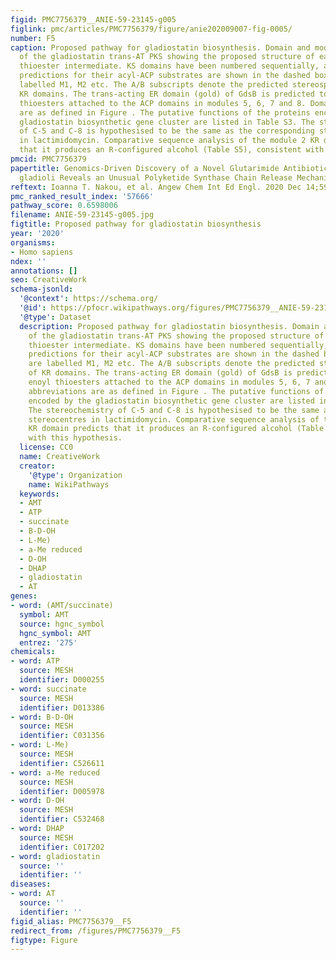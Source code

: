 ```yaml
---
figid: PMC7756379__ANIE-59-23145-g005
figlink: pmc/articles/PMC7756379/figure/anie202009007-fig-0005/
number: F5
caption: Proposed pathway for gladiostatin biosynthesis. Domain and module organization
  of the gladiostatin trans‐AT PKS showing the proposed structure of each ACP‐bound
  thioester intermediate. KS domains have been numbered sequentially, and the TransATor
  predictions for their acyl‐ACP substrates are shown in the dashed box. Modules are
  labelled M1, M2 etc. The A/B subscripts denote the predicted stereospecificity of
  KR domains. The trans‐acting ER domain (gold) of GdsB is predicted to reduce enoyl
  thioesters attached to the ACP domains in modules 5, 6, 7 and 8. Domain abbreviations
  are as defined in Figure . The putative functions of the proteins encoded by the
  gladiostatin biosynthetic gene cluster are listed in Table S3. The stereochemistry
  of C‐5 and C‐8 is hypothesised to be the same as the corresponding stereocentres
  in lactimidomycin. Comparative sequence analysis of the module 2 KR domain predicts
  that it produces an R‐configured alcohol (Table S5), consistent with this hypothesis.
pmcid: PMC7756379
papertitle: Genomics‐Driven Discovery of a Novel Glutarimide Antibiotic from Burkholderia
  gladioli Reveals an Unusual Polyketide Synthase Chain Release Mechanism.
reftext: Ioanna T. Nakou, et al. Angew Chem Int Ed Engl. 2020 Dec 14;59(51):23145-23153.
pmc_ranked_result_index: '57666'
pathway_score: 0.6598006
filename: ANIE-59-23145-g005.jpg
figtitle: Proposed pathway for gladiostatin biosynthesis
year: '2020'
organisms:
- Homo sapiens
ndex: ''
annotations: []
seo: CreativeWork
schema-jsonld:
  '@context': https://schema.org/
  '@id': https://pfocr.wikipathways.org/figures/PMC7756379__ANIE-59-23145-g005.html
  '@type': Dataset
  description: Proposed pathway for gladiostatin biosynthesis. Domain and module organization
    of the gladiostatin trans‐AT PKS showing the proposed structure of each ACP‐bound
    thioester intermediate. KS domains have been numbered sequentially, and the TransATor
    predictions for their acyl‐ACP substrates are shown in the dashed box. Modules
    are labelled M1, M2 etc. The A/B subscripts denote the predicted stereospecificity
    of KR domains. The trans‐acting ER domain (gold) of GdsB is predicted to reduce
    enoyl thioesters attached to the ACP domains in modules 5, 6, 7 and 8. Domain
    abbreviations are as defined in Figure . The putative functions of the proteins
    encoded by the gladiostatin biosynthetic gene cluster are listed in Table S3.
    The stereochemistry of C‐5 and C‐8 is hypothesised to be the same as the corresponding
    stereocentres in lactimidomycin. Comparative sequence analysis of the module 2
    KR domain predicts that it produces an R‐configured alcohol (Table S5), consistent
    with this hypothesis.
  license: CC0
  name: CreativeWork
  creator:
    '@type': Organization
    name: WikiPathways
  keywords:
  - AMT
  - ATP
  - succinate
  - B-D-OH
  - L-Me)
  - a-Me reduced
  - D-OH
  - DHAP
  - gladiostatin
  - AT
genes:
- word: (AMT/succinate)
  symbol: AMT
  source: hgnc_symbol
  hgnc_symbol: AMT
  entrez: '275'
chemicals:
- word: ATP
  source: MESH
  identifier: D000255
- word: succinate
  source: MESH
  identifier: D013386
- word: B-D-OH
  source: MESH
  identifier: C031356
- word: L-Me)
  source: MESH
  identifier: C526611
- word: a-Me reduced
  source: MESH
  identifier: D005978
- word: D-OH
  source: MESH
  identifier: C532468
- word: DHAP
  source: MESH
  identifier: C017202
- word: gladiostatin
  source: ''
  identifier: ''
diseases:
- word: AT
  source: ''
  identifier: ''
figid_alias: PMC7756379__F5
redirect_from: /figures/PMC7756379__F5
figtype: Figure
---
```

